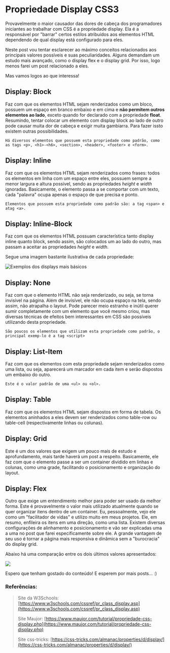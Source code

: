 ﻿# Propriedade Display CSS3

Provavelmente o maior causador das dores de cabeça dos programadores iniciantes ao trabalhar com CSS é a propriedade display.
Ela é a responsável por "barrar" certos estilos atribuídos aos elementos HTML dependendo de qual display está configurado para eles.

Neste post vou tentar esclarecer ao máximo conceitos relacionados aos principais valores possíveis e suas peculiaridades. Alguns demandam um estudo mais avançado, como o display flex e o display grid. Por isso, logo menos farei um post relacionado a eles.

Mas vamos logos ao que interessa!

## Display: Block

Faz com que os elementos HTML sejam renderizados como um bloco,  possuem um espaço em branco embaixo e em cima e **não permitem outros elementos ao lado**, exceto quando for declarado com a propriedade **float**.
Resumindo, tentar colocar um elemento com display block ao lado de outro pode causar muita dor de cabeça e exigir muita gambiarra. Para fazer issto existem outras possibilidades.

	Há diversos elementos que possuem esta propriedade como padrão, como
	as tags <p>, <h1>-<h6>, <section>, <header>, <footer> e <form>.

## Display: Inline

Faz com que os elementos HTML sejam renderizados como frases: todos os elementos em linha com um espaço entre eles, possuem sempre a menor largura e altura possível, sendo as propriedades *height* e *width* ignoradas.
Basicamente, o elemento passa a se comportar com um texto, cada "palavra" ocupa apenas o espaço de que precisa e ponto.

	Elementos que possuem esta propriedade como padrão são: a tag <span> e atag <a>.

## Display: Inline-Block 

Faz com que os elementos HTML possuam característica tanto display inline quanto block, sendo assim, são colocados um ao lado do outro, mas passam a aceitar as propriedades *height* e *width*.

Segue uma imagem bastante ilustrativa de cada propriedade:

<img src="https://i1.wp.com/www.tutorialbrain.com/wp-content/uploads/2019/06/CSS-Display.png?fit=474%2C379&ssl=1" alt="Exemplos dos displays mais básicos">

## Display: None

Faz com que o elemento HTML não seja renderizado, ou seja, se torna invisível na página. Além de invisível, ele não ocupa espaço na tela, sendo assim, não atrapalha o layout.
Pode parecer meio estranho e inútil querer sumir completamente com um elemento que você mesmo criou, mas diversas técnicas de efeitos bem interessantes em CSS são possíveis utilizando desta propriedade.

	São poucos os elementos que utilizam esta propriedade como padrão, o
	principal exemp-lo é a tag <script>

## Display: List-Item

Faz com que os elementos com esta propriedade sejam renderizados como uma lista, ou seja, aparecerá um marcador em cada item e serão dispostos um embaixo do outro.

	Este é o valor padrão de uma <ul> ou <ol>.

## Display: Table

Faz com que os elementos HTML sejam dispostos em forma de tabela. Os elementos aninhados a eles devem ser renderizados como table-row ou table-cell (respectivamente linhas ou colunas).

## Display: Grid

Este é um dos valores que exigem um pouco mais de estudo e aprofundamento, mais tarde haverá um post a respeito.
Basicamente, ele faz com que o elemento passe a ser um container dividido em linhas e colunas, como uma grade, facilitando o posicionamento e organização do layout.

## Display: Flex

Outro que exige um entendimento melhor para poder ser usado da melhor forma. Este é provavelmente o valor mais utilizado atualmente quando se quer organizar itens dentro de um container.
Eu, pessoalmente, vejo ele como um "facilitador de vidas" e utilizo muito em meus projetos.
Ele, em resumo, enfileira os itens em uma direção, como uma lista. Existem diversas configurações de alinhamento e posicionamento e vão ser explicadas uma a uma no post que farei especificamente sobre ele.
A grande vantagem de seu uso é tornar a página mais responsiva e dinâmica sem a "burocracia" do display grid.

Abaixo há uma comparação entre os dois últimos valores apresentados: 

<img src="https://qph.fs.quoracdn.net/main-qimg-273858213285396edb57d9bb175825d6" />

Espero que tenham gostado do conteúdo! E esperem por mais posts... :)

### Referências: 

> Site da W3Schools: [https://www.w3schools.com/cssref/pr_class_display.asp](https://www.w3schools.com/cssref/pr_class_display.asp)
>
> Site Maujor: [https://www.maujor.com/tutorial/propriedade-css-display.php](https://www.maujor.com/tutorial/propriedade-css-display.php)
>
> Site css-tricks: [https://css-tricks.com/almanac/properties/d/display/](https://css-tricks.com/almanac/properties/d/display/)











